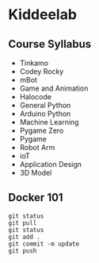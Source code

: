 # Kiddeelab

## Course Syllabus
- Tinkamo
- Codey Rocky
- mBot
- Game and Animation
- Halocode
- General Python
- Arduino Python
- Machine Learning
- Pygame Zero
- Pygame
- Robot Arm
- ioT
- Application Design
- 3D Model

## Docker 101
```
git status
git pull
git status
git add .
git commit -m update
git push
```